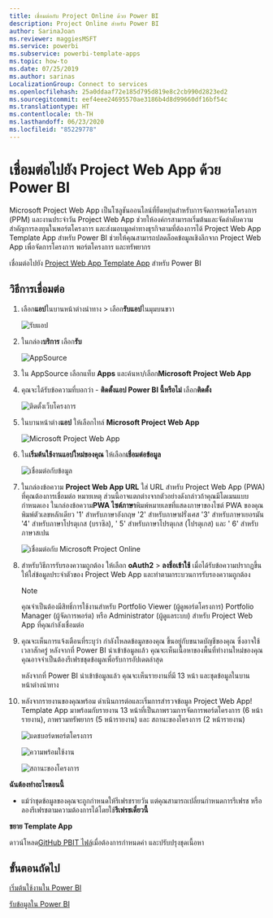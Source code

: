 ```yaml
---
title: เชื่อมต่อกับ Project Online ด้วย Power BI
description: Project Online สำหรับ Power BI
author: SarinaJoan
ms.reviewer: maggiesMSFT
ms.service: powerbi
ms.subservice: powerbi-template-apps
ms.topic: how-to
ms.date: 07/25/2019
ms.author: sarinas
LocalizationGroup: Connect to services
ms.openlocfilehash: 25a0ddaaf72e185d795d819e8c2cb990d2823ed2
ms.sourcegitcommit: eef4eee24695570ae3186b4d8d99660df16bf54c
ms.translationtype: HT
ms.contentlocale: th-TH
ms.lasthandoff: 06/23/2020
ms.locfileid: "85229778"
---
```

# <a name="connect-to-project-web-app-with-power-bi"></a>เชื่อมต่อไปยัง Project Web App ด้วย Power BI
Microsoft Project Web App เป็นโซลูชันออนไลน์ที่ยืดหยุ่นสำหรับการจัดการพอร์ตโครงการ (PPM) และงานประจำวัน Project Web App ช่วยให้องค์กรสามารถเริ่มต้นและจัดลำดับความสำคัญการลงทุนในพอร์ตโครงการ และส่งมอบมูลค่าทางธุรกิจตามที่ต้องการได้ Project Web App Template App สำหรับ Power BI ช่วยให้คุณสามารถปลดล็อคข้อมูลเชิงลึกจาก Project Web App เพื่อจัดการโครงการ พอร์ตโครงการ และทรัพยากร

เชื่อมต่อไปยัง [Project Web App Template App](https://appsource.microsoft.com/product/power-bi/pbi_msprojectonline.pbi-microsoftprojectwebapp) สำหรับ Power BI

## <a name="how-to-connect"></a>วิธีการเชื่อมต่อ

1. เลือก**แอป**ในบานหน้าต่างนำทาง > เลือก**รับแอป**ในมุมบนขวา

    ![รับแอป](media/service-connect-to-project-online/GetApps.png)

2. ในกล่อง**บริการ** เลือก**รับ**
   
   ![AppSource](media/service-connect-to-project-online/AppSource.png)
3. ใน AppSource เลือกแท็บ **Apps** และค้นหา/เลือก**Microsoft Project Web App**
   
4. คุณจะได้รับข้อความที่บอกว่า - **ติดตั้งแอป Power BI นี้หรือไม่** เลือก**ติดตั้ง** 

   ![ติดตั้งเว็บโครงการ](media/service-connect-to-project-online/ProjectTile.png)
5. ในบานหน้าต่าง**แอป** ให้เลือกไทล์ **Microsoft Project Web App** 
   
   ![Microsoft Project Web App](media/service-connect-to-project-online/getstarted.png)
6. ใน**เริ่มต้นใช้งานแอปใหม่ของคุณ** ให้เลือก**เชื่อมต่อข้อมูล**
   
   ![เชื่อมต่อกับข้อมูล](media/service-connect-to-project-online/mproject.png)
7. ในกล่องข้อความ **Project Web App URL** ใส่ URL สำหรับ Project Web App (PWA) ที่คุณต้องการเชื่อมต่อ  หมายเหตุ ส่วนนี้อาจแตกต่างจากตัวอย่างดังกล่าวถ้าคุณมีโดเมนแบบกำหนดเอง ในกล่องข้อความ**PWA ไซต์ภาษา**พิมพ์หมายเลขที่แสดงภาษาของไซต์ PWA ของคุณ พิมพ์ตัวเลขหลักเดียว '1' สำหรับภาษาอังกฤษ '2' สำหรับภาษาฝรั่งเศส '3' สำหรับภาษาเยอรมัน '4' สำหรับภาษาโปรตุเกส (บราซิล), ' 5' สำหรับภาษาโปรตุเกส (โปรตุเกส) และ ' 6' สำหรับภาษาสเปน 
   
   ![เชื่อมต่อกับ Microsoft Project Online](media/service-connect-to-project-online/params.png)
8. สำหรับวิธีการรับรองความถูกต้อง ให้เลือก **oAuth2** \> **ลงชื่อเข้าใช้** เมื่อได้รับข้อความปรากฏขึ้น ให้ใส่ข้อมูลประจำตัวของ Project Web App และทำตามกระบวนการรับรองความถูกต้อง

    > [!NOTE]
    > คุณจำเป็นต้องมีสิทธิ์การใช้งานสำหรับ Portfolio Viewer (ผู้ดูพอร์ตโครงการ) Portfolio Manager (ผู้จัดการพอร์ต) หรือ Administrator (ผู้ดูแลระบบ) สำหรับ Project Web App ที่คุณกำลังเชื่อมต่อ

9. คุณจะเห็นการแจ้งเตือนที่ระบุว่า กำลังโหลดข้อมูลของคุณ ขึ้นอยู่กับขนาดบัญชีของคุณ ซึ่งอาจใช้เวลาสักครู่ หลังจากที่ Power BI นำเข้าข้อมูลแล้ว คุณจะเห็นเนื้อหาของพื้นที่ทำงานใหม่ของคุณ คุณอาจจำเป็นต้องรีเฟรชชุดข้อมูลเพื่อรับการอัปเดตล่าสุด 

    หลังจากที่ Power BI นำเข้าข้อมูลแล้ว คุณจะเห็นรายงานที่มี 13 หน้า และชุดข้อมูลในบานหน้าต่างนำทาง 

10. หลังจากรายงานของคุณพร้อม ดำเนินการต่อและเริ่มการสำรวจข้อมูล Project Web App! Template App มาพร้อมกับรายงาน 13 หน้าที่เป็นภาพรวมการจัดการพอร์ตโครงการ (6 หน้ารายงาน), ภาพรวมทรัพยากร (5 หน้ารายงาน) และ สถานะของโครงการ (2 หน้ารายงาน) 

    ![แดชบอร์ดพอร์ตโครงการ](media/service-connect-to-project-online/report1.png)
   
    ![ความพร้อมใช้งาน](media/service-connect-to-project-online/report3.png)
   
    ![สถานะของโครงการ](media/service-connect-to-project-online/report2.png)

**ฉันต้องทำอะไรตอนนี้**

* แม้ว่าชุดข้อมูลของคุณจะถูกกำหนดให้รีเฟรชรายวัน แต่คุณสามารถเปลี่ยนกำหนดการรีเฟรช หรือลองรีเฟรชตามความต้องการได้โดยใช้**รีเฟรชเดี๋ยวนี้**

**ขยาย Template App**

ดาวน์โหลด[GitHub PBIT ไฟล์](https://github.com/OfficeDev/Project-Power-BI-Content-Packs)เมื่อต้องการกำหนดค่า และปรับปรุงชุดเนื้อหา

## <a name="next-steps"></a>ขั้นตอนถัดไป
[เริ่มต้นใช้งานใน Power BI](../fundamentals/service-get-started.md)

[รับข้อมูลใน Power BI](service-get-data.md)
